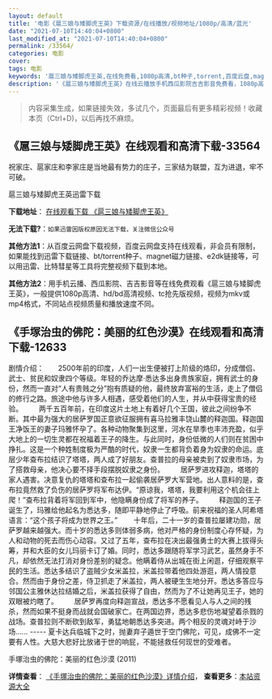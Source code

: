 ```yaml
---
layout: default
title: '电影《扈三娘与矮脚虎王英》下载资源/在线播放/视频地址/1080p/高清/蓝光'
date: "2021-07-10T14:40:04+0800"
last_modified_at: "2021-07-10T14:40:04+0800"
permalink: /33564/
categories: 电影
cover:
tags: 电影
keywords: '扈三娘与矮脚虎王英,在线免费看,1080p高清,bt种子,torrent,百度云盘,magnet,磁力链,迅雷下载资源'
description: '《扈三娘与矮脚虎王英》在线云播放手机西瓜影院吉吉影音免费看，1080p高清bd/hd未删减完整版和tc抢先枪版，mkv/mp4格式，附带bt/torrent种子、magnet/磁力链、百度云盘、网盘资源迅雷下载链接'
---
```


>内容采集生成，如果链接失效，多试几个，页面最后有更多精彩视频！收藏本页（Ctrl+D)，以后再找不麻烦。


## 《扈三娘与矮脚虎王英》在线观看和高清下载-33564

祝家庄、扈家庄和李家庄是当地最有势力的庄子，三家结为联盟，互为进退，牢不可破。


扈三娘与矮脚虎王英迅雷下载

**下载地址**： [在线观看下载 《扈三娘与矮脚虎王英》](https://www.993dy.com//vod-detail-id-15264.html) 


**无法下载?**：`如果迅雷因版权原因无法下载，关注微信公众号 `

**其他方法1**：从百度云网盘下载视频，百度云网盘支持在线观看，非会员有限制，如果能找到迅雷下载链接、bt/torrent种子、magnet磁力链接、e2dk链接等，可以用迅雷、比特彗星等工具将完整视频下载到本地。

**其他方法2**：用手机云播、西瓜影院、吉吉影音等在线免费观看《扈三娘与矮脚虎王英》，一般提供1080p高清、hd/bd高清视频、tc抢先版视频，视频为mkv或mp4格式，不同站点视频质量和播放速度不同。


## 《手塚治虫的佛陀：美丽的红色沙漠》在线观看和高清下载-12633

剧情介绍：　　2500年前的印度，人们一出生便被打上阶级的烙印，分成僧侣、武士、贫民和奴隶四个等级。年轻的乔达摩·悉达多出身贵族家庭，拥有武士的身份，然而一直对“人有贵贱之分”抱有质疑的他，最终放弃富裕的生活，走上了僧侣的修行之路。旅途中他与许多人相遇，感受着他们的人生，并从中获得宝贵的经验。 　　两千五百年前，在印度这片土地上有着好几个王国，彼此之间纷争不断。其中最为强大的居萨罗国正意欲征服拥有喜马拉雅丰饶山麓的释迦国。释迦国王净饭王的妻子玛雅怀孕了。各种动物聚集到这里，河水在旱季也丰沛充盈，似乎大地上的一切生灵都在祝福着王子的降生。与此同时，身份低微的人们则在贫困中挣扎。这是一个种姓制度极为严酷的时代，奴隶一生都背负着身为奴隶的命运。底层少年查布拉结识了塔塔，两人成了好朋友。查普拉的母亲被卖到了奴隶市场，为了搭救母亲，他决心要不择手段摆脱奴隶之身份。 　　居萨罗进攻释迦，塔塔的家人遇害。决意复仇的塔塔和查布拉一起偷袭居萨罗大军营地。出人意料的是，查布拉竟然救了负伤的居萨罗将军布达伊。“原谅我，塔塔，我要利用这个机会往上爬！”查布拉背着将军回到军中，他隐瞒身份成了将军的养子。 　　释迦国的王子诞生了，玛雅给他起名为悉达多，随即平静地停止了呼吸。前来祝福的圣人阿希塔语言：“这个孩子将成为世界之王。” 　　十年后，二十一岁的查普拉屡建功勋，居萨罗越来越强大。而十岁的悉达多则体弱多病，他对严格的身份制度心存怀疑，为人和动物的死去而伤心动容。又过了五年，查布拉在决出最强勇士的大赛上拔得头筹，并和大臣的女儿玛丽卡订了婚。同时，悉达多跟随将军学习武艺，虽然身手不凡，却依然无法打消对身份差别的疑念。他瞒着侍从出城在街上闲逛，仔细观察平民的生活。悉达多结识了盗贼少女米盖拉，米盖拉带着他四处游逛，两人情投意合。然而由于身份之差，侍卫抓走了米盖拉，两人被硬生生地分开。悉达多答应与邻国公主雅休达拉结婚之后，米盖拉获得了自由，然而为了不让她再见王子，她的双眼被灼瞎了。 　　居萨罗再度向释迦宣战，悉达多不愿看见人与人之间的残杀，然而如果不挺身而战就会国破家亡。在两国边界，悉达多悲伤地凝望着杀戮的战场。查普拉则不断砍到敌军，勇猛地朝悉达多突进。两个相反的灵魂对峙于沙场…… ----- 夏卡达兵临城下之时，抛妻弃子遁世于空门佛陀，可见，成佛不一定要有人性。大慈大悲好比放诸于世的响屁，不能拯救任何现世的受难者。


手塚治虫的佛陀：美丽的红色沙漠 (2011)

**详情查看**： [《手塚治虫的佛陀：美丽的红色沙漠》详情介绍](/movie/12633/)， **查看更多**：[本站资源大全](/movie/t/all/)

